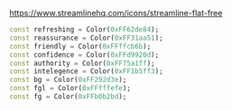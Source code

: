 https://www.streamlinehq.com/icons/streamline-flat-free

```dart
const refreshing = Color(0xFF62de84);
const reassurance = Color(0xFF31aa51);
const friendly = Color(0xFFffcb6b);
const confidence = Color(0xFFd9920d);
const authority = Color(0xFF75a1ff);
const intelegence = Color(0xFF1b5ff3);
const bg = Color(0xFF292d3e);
const fgl = Color(0xFFfffefe);
const fg = Color(0xFFb0b2bd);
```